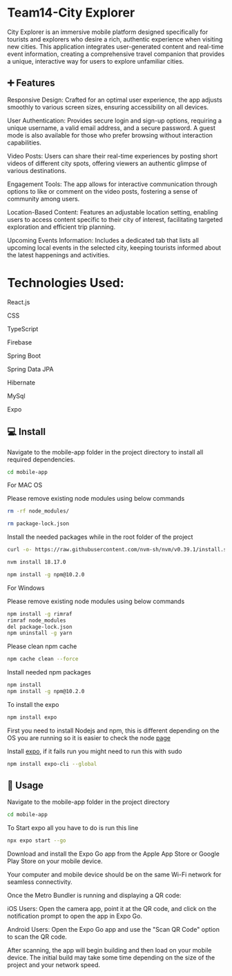 # Team14-City Explorer

City Explorer is an immersive mobile platform designed specifically for tourists and explorers who desire a rich, authentic experience when visiting new cities. This application integrates user-generated content and real-time event information, creating a comprehensive travel companion that provides a unique, interactive way for users to explore unfamiliar cities.

## ➕ Features

Responsive Design: Crafted for an optimal user experience, the app adjusts smoothly to various screen sizes, ensuring accessibility on all devices.

User Authentication: Provides secure login and sign-up options, requiring a unique username, a valid email address, and a secure password. A guest mode is also available for those who prefer browsing without interaction capabilities.

Video Posts: Users can share their real-time experiences by posting short videos of different city spots, offering viewers an authentic glimpse of various destinations.

Engagement Tools: The app allows for interactive communication through options to like or comment on the video posts, fostering a sense of community among users.

Location-Based Content: Features an adjustable location setting, enabling users to access content specific to their city of interest, facilitating targeted exploration and efficient trip planning.

Upcoming Events Information: Includes a dedicated tab that lists all upcoming local events in the selected city, keeping tourists informed about the latest happenings and activities.

# Technologies Used:

React.js

CSS

TypeScript

Firebase

Spring Boot

Spring Data JPA

Hibernate

MySql

Expo

## 💻 Install
Navigate to the mobile-app folder in the project directory to install all required dependencies. 
```sh
cd mobile-app
```
For MAC OS

Please remove existing node modules using below commands 
```sh
rm -rf node_modules/

rm package-lock.json
```

Install the needed packages while in the root folder of the project
```sh
curl -o- https://raw.githubusercontent.com/nvm-sh/nvm/v0.39.1/install.sh | bash

nvm install 18.17.0

npm install -g npm@10.2.0
```
For Windows

Please remove existing node modules using below commands
```sh
npm install -g rimraf
rimraf node_modules
del package-lock.json
npm uninstall -g yarn
```
Please clean npm cache
```sh
npm cache clean --force

```
Install needed npm packages
```sh
npm install
npm install -g npm@10.2.0

```

To install the expo
```sh
npm install expo
```

First you need to install Nodejs and npm, this is different depending on the OS you are running so it is easier to check the node [page](https://nodejs.org/en/download/)

Install [expo](https://expo.io/learn), if it fails run you might need to run this with sudo
```sh
npm install expo-cli --global
```

## 📱 Usage
Navigate to the mobile-app folder in the project directory 
```sh
cd mobile-app
```

To Start expo all you have to do is run this line
```sh
npx expo start --go
```

Download and install the Expo Go app from the Apple App Store or Google Play Store on your mobile device.

Your computer and mobile device should be on the same Wi-Fi network for seamless connectivity.

Once the Metro Bundler is running and displaying a QR code:

iOS Users: Open the camera app, point it at the QR code, and click on the notification prompt to open the app in Expo Go.

Android Users: Open the Expo Go app and use the "Scan QR Code" option to scan the QR code.

After scanning, the app will begin building and then load on your mobile device. The initial build may take some time depending on the size of the project and your network speed.
